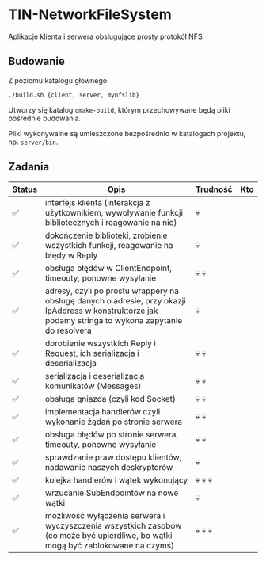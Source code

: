 # TIN-NetworkFileSystem

Aplikacje klienta i serwera obsługujące prosty protokół NFS

## Budowanie

Z poziomu katalogu głównego:

```
./build.sh {client, server, mynfslib}
```

Utworzy się katalog ```cmake-build```, którym przechowywane będą pliki pośrednie budowania.

Pliki wykonywalne są umieszczone bezpośrednio w katalogach projektu, np. ```server/bin```.

## Zadania

| Status | Opis | Trudność | Kto |
|--------|------|----------|-----|
| :white_check_mark: | interfejs klienta (interakcja z użytkownikiem, wywoływanie funkcji bibliotecznych i reagowanie na nie) | :skull: |  |
| :white_check_mark: | dokończenie biblioteki, zrobienie wszystkich funkcji, reagowanie na błędy w Reply | :skull: |  |
| :white_check_mark: | obsługa błędów w ClientEndpoint, timeouty, ponowne wysyłanie | :skull: :skull: |  |
| :white_check_mark: | adresy, czyli po prostu wrappery na obsługę danych o adresie, przy okazji IpAddress w konstruktorze jak podamy stringa to wykona zapytanie do resolvera | :skull: |  |
| :white_check_mark: | dorobienie wszystkich Reply i Request, ich serializacja i deserializacja | :skull: :skull: |  |
| :white_check_mark: | serializacja i deserializacja komunikatów (Messages) | :skull: :skull: |  |
| :white_check_mark: | obsługa gniazda (czyli kod Socket) | :skull: :skull: |  |
| :white_check_mark: | implementacja handlerów czyli wykonanie żądań po stronie serwera | :skull: :skull: |  |
| :white_check_mark: | obsługa błędów po stronie serwera, timeouty, ponowne wysyłanie | :skull: :skull: |  |
| :white_check_mark: | sprawdzanie praw dostępu klientów, nadawanie naszych deskryptorów | :skull: |  |
| :white_check_mark: | kolejka handlerów i wątek wykonujący | :skull: :skull: :skull: |  |
| :white_check_mark: | wrzucanie SubEndpointów na nowe wątki | :skull: |  |
| :white_check_mark: | możliwość wyłączenia serwera i wyczyszczenia wszystkich zasobów (co może być upierdliwe, bo wątki mogą być zablokowane na czymś) | :skull: :skull: :skull: |  |